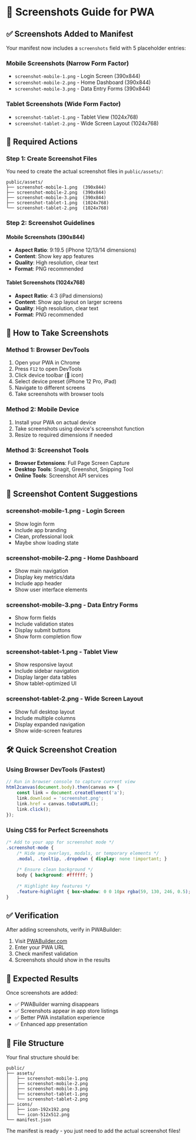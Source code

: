 # 📸 Screenshots Guide for PWA

## ✅ **Screenshots Added to Manifest**

Your manifest now includes a `screenshots` field with 5 placeholder entries:

### **Mobile Screenshots (Narrow Form Factor)**
- `screenshot-mobile-1.png` - Login Screen (390x844)
- `screenshot-mobile-2.png` - Home Dashboard (390x844)  
- `screenshot-mobile-3.png` - Data Entry Forms (390x844)

### **Tablet Screenshots (Wide Form Factor)**
- `screenshot-tablet-1.png` - Tablet View (1024x768)
- `screenshot-tablet-2.png` - Wide Screen Layout (1024x768)

## 🎯 **Required Actions**

### **Step 1: Create Screenshot Files**
You need to create the actual screenshot files in `public/assets/`:

```
public/assets/
├── screenshot-mobile-1.png  (390x844)
├── screenshot-mobile-2.png  (390x844)
├── screenshot-mobile-3.png  (390x844)
├── screenshot-tablet-1.png  (1024x768)
└── screenshot-tablet-2.png  (1024x768)
```

### **Step 2: Screenshot Guidelines**

#### **Mobile Screenshots (390x844)**
- **Aspect Ratio**: 9:19.5 (iPhone 12/13/14 dimensions)
- **Content**: Show key app features
- **Quality**: High resolution, clear text
- **Format**: PNG recommended

#### **Tablet Screenshots (1024x768)**
- **Aspect Ratio**: 4:3 (iPad dimensions)
- **Content**: Show app layout on larger screens
- **Quality**: High resolution, clear text
- **Format**: PNG recommended

## 📱 **How to Take Screenshots**

### **Method 1: Browser DevTools**
1. Open your PWA in Chrome
2. Press `F12` to open DevTools
3. Click device toolbar (📱 icon)
4. Select device preset (iPhone 12 Pro, iPad)
5. Navigate to different screens
6. Take screenshots with browser tools

### **Method 2: Mobile Device**
1. Install your PWA on actual device
2. Take screenshots using device's screenshot function
3. Resize to required dimensions if needed

### **Method 3: Screenshot Tools**
- **Browser Extensions**: Full Page Screen Capture
- **Desktop Tools**: Snagit, Greenshot, Snipping Tool
- **Online Tools**: Screenshot API services

## 🎨 **Screenshot Content Suggestions**

### **screenshot-mobile-1.png - Login Screen**
- Show login form
- Include app branding
- Clean, professional look
- Maybe show loading state

### **screenshot-mobile-2.png - Home Dashboard**
- Show main navigation
- Display key metrics/data
- Include app header
- Show user interface elements

### **screenshot-mobile-3.png - Data Entry Forms**
- Show form fields
- Include validation states
- Display submit buttons
- Show form completion flow

### **screenshot-tablet-1.png - Tablet View**
- Show responsive layout
- Include sidebar navigation
- Display larger data tables
- Show tablet-optimized UI

### **screenshot-tablet-2.png - Wide Screen Layout**
- Show full desktop layout
- Include multiple columns
- Display expanded navigation
- Show wide-screen features

## 🛠 **Quick Screenshot Creation**

### **Using Browser DevTools (Fastest)**
```javascript
// Run in browser console to capture current view
html2canvas(document.body).then(canvas => {
    const link = document.createElement('a');
    link.download = 'screenshot.png';
    link.href = canvas.toDataURL();
    link.click();
});
```

### **Using CSS for Perfect Screenshots**
```css
/* Add to your app for screenshot mode */
.screenshot-mode {
    /* Hide any overlays, modals, or temporary elements */
    .modal, .tooltip, .dropdown { display: none !important; }
    
    /* Ensure clean background */
    body { background: #ffffff; }
    
    /* Highlight key features */
    .feature-highlight { box-shadow: 0 0 10px rgba(59, 130, 246, 0.5); }
}
```

## ✅ **Verification**

After adding screenshots, verify in PWABuilder:
1. Visit [PWABuilder.com](https://www.pwabuilder.com)
2. Enter your PWA URL
3. Check manifest validation
4. Screenshots should show in the results

## 🎯 **Expected Results**

Once screenshots are added:
- ✅ PWABuilder warning disappears
- ✅ Screenshots appear in app store listings
- ✅ Better PWA installation experience
- ✅ Enhanced app presentation

## 📝 **File Structure**

Your final structure should be:
```
public/
├── assets/
│   ├── screenshot-mobile-1.png
│   ├── screenshot-mobile-2.png
│   ├── screenshot-mobile-3.png
│   ├── screenshot-tablet-1.png
│   └── screenshot-tablet-2.png
├── icons/
│   ├── icon-192x192.png
│   └── icon-512x512.png
└── manifest.json
```

The manifest is ready - you just need to add the actual screenshot files!